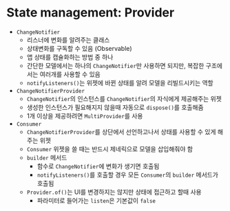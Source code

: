 # State management: Provider

- `ChangeNotifier`
  - 리스너에 변화를 알려주는 클래스
  - 상태변화를 구독할 수 있음 (Observable)
  - 앱 상태를 캡슐화하는 방법 중 하나
  - 간단한 모델에서는 하나의 `ChangeNotifier`만 사용하면 되지만, 복잡한 구조에서는 여러개를 사용할 수 있음
  - `notifyListeners()`는 위젯에 바뀐 상태를 알려 모델을 리빌드시키는 역할
- `ChangeNotifierProvider`
  - `ChangeNotifier`의 인스턴스를 `ChangeNotifier`의 자식에게 제공해주는 위젯
  - 생성한 인스턴스가 필요해지지 않을때 자동으로 `dispose()`를 호출해줌
  - 1개 이상을 제공하려면 `MultiProvider`를 사용
- `Consumer`
  - `ChangeNotifierProvider`를 상단에서 선언하고나서 상태를 사용할 수 있게 해주는 위젯
  - `Consumer` 위젯을 쓸 때는 반드시 제네릭으로 모델을 삽입해줘야 함
  - `builder` 메서드
    - 함수로 `ChangeNotifier`에 변화가 생기면 호출됨
    - `notifyListeners()`를 호출할 경우 모든 `Consumer`의 `builder` 메서드가 호출됨
  - `Provider.of()`는 UI를 변경하지는 않지만 상태에 접근하고 할때 사용
    - 파라미터로 들어가는 `listen`은 기본값이 `false`